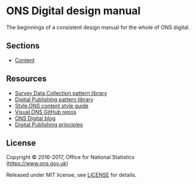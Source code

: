 # ONS Digital design manual

The beginnings of a consistent design manual for the whole of ONS digital.

## Sections
- [Content](content.md)

## Resources
- [Survey Data Collection pattern library](https://onsdigital.github.io/sdc-global-design-patterns/)
- [Digital Publishing pattern library](https://onsdigital.github.io/ons-pattern-library-starter/)
- [Style.ONS content style guide](http://style.ons.gov.uk/)
- [Visual.ONS GitHub repos](https://github.com/ONSvisual)
- [ONS Digital blog](http://digitalblog.ons.gov.uk/)
- [Digital Publishing principles](https://github.com/ONSdigital/dp-principles)


## License

Copyright © 2016-2017, Office for National Statistics (https://www.ons.gov.uk)

Released under MIT license, see [LICENSE](LICENSE.md) for details.
